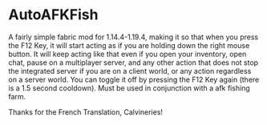 # AutoAFKFish

A fairly simple fabric mod for 1.14.4-1.19.4, making it so that when you press the F12 Key, it will start acting as if you are holding down the right mouse button. It will keep acting like that even if you open your inventory, open chat, pause on a multiplayer server, and any other action that does not stop the integrated server if you are on a client world, or any action regardless on a server world. You can toggle it off by pressing the F12 Key again (there is a 1.5 second cooldown). Must be used in conjunction with a afk fishing farm.

Thanks for the French Translation, Calvineries!
